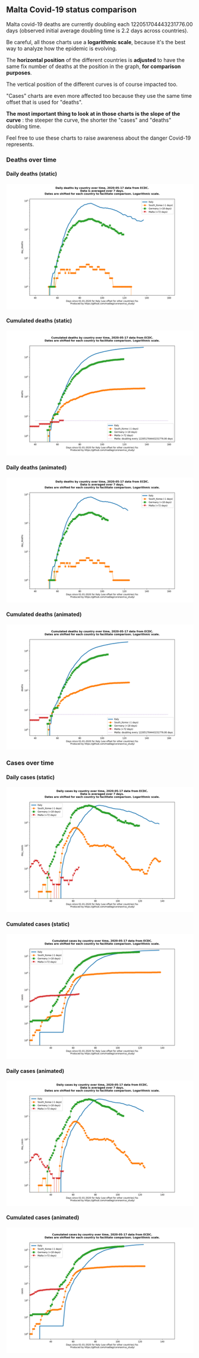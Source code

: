 ## Malta Covid-19 status comparison 

Malta covid-19 deaths are currently doubling each 122051704443231776.00 days (observed initial average doubling time is 2.2 days across countries).



Be careful, all those charts use a **logarithmic scale**, because it's the best way to analyze how the epidemic is evolving.
 
The **horizontal position** of the different countries is **adjusted** to have the same fix number of deaths at the position in the graph, **for comparison purposes**.

The vertical position of the different curves is of course impacted too.

"Cases" charts are even more affected too because they use the same time offset that is used for "deaths".

**The most important thing to look at in those charts is the slope of the curve** : the steeper the curve, the shorter the "cases" and "deaths" doubling time.

Feel free to use these charts to raise awareness about the danger Covid-19 represents. 


 
### Deaths over time
 
#### Daily deaths (static)
![Malta covid-19 daily deaths static chart](https://raw.githubusercontent.com/madlag/coronavirus_study/master/notebooks/graphs/2020-05-17/countries/Malta/2020-05-17_Malta_day_deaths.png "Malta covid-19 day_deaths static chart")   
 
#### Cumulated deaths (static)
![Malta covid-19 cumulated deaths static chart](https://raw.githubusercontent.com/madlag/coronavirus_study/master/notebooks/graphs/2020-05-17/countries/Malta/2020-05-17_Malta_deaths.png "Malta covid-19 deaths static chart")   
 
#### Daily deaths (animated)
![Malta covid-19 daily deaths animated chart](https://raw.githubusercontent.com/madlag/coronavirus_study/master/notebooks/graphs/2020-05-17/countries/Malta/2020-05-17_Malta_day_deaths.gif "Malta covid-19 day_deaths animated chart")   
 
#### Cumulated deaths (animated)
![Malta covid-19 cumulated deaths animated chart](https://raw.githubusercontent.com/madlag/coronavirus_study/master/notebooks/graphs/2020-05-17/countries/Malta/2020-05-17_Malta_deaths.gif "Malta covid-19 deaths animated chart")   

 
### Cases over time
 
#### Daily cases (static)
![Malta covid-19 daily cases static chart](https://raw.githubusercontent.com/madlag/coronavirus_study/master/notebooks/graphs/2020-05-17/countries/Malta/2020-05-17_Malta_day_cases.png "Malta covid-19 day_cases static chart")   
 
#### Cumulated cases (static)
![Malta covid-19 cumulated cases static chart](https://raw.githubusercontent.com/madlag/coronavirus_study/master/notebooks/graphs/2020-05-17/countries/Malta/2020-05-17_Malta_cases.png "Malta covid-19 cases static chart")   
 
#### Daily cases (animated)
![Malta covid-19 daily cases animated chart](https://raw.githubusercontent.com/madlag/coronavirus_study/master/notebooks/graphs/2020-05-17/countries/Malta/2020-05-17_Malta_day_cases.gif "Malta covid-19 day_cases animated chart")   
 
#### Cumulated cases (animated)
![Malta covid-19 cumulated cases animated chart](https://raw.githubusercontent.com/madlag/coronavirus_study/master/notebooks/graphs/2020-05-17/countries/Malta/2020-05-17_Malta_cases.gif "Malta covid-19 cases animated chart")   

